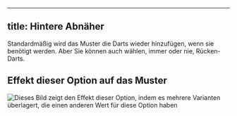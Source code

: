 ***

## title: Hintere Abnäher

Standardmäßig wird das Muster die Darts wieder hinzufügen, wenn sie benötigt werden. Aber Sie können auch wählen, immer oder nie, Rücken-Darts.

## Effekt dieser Option auf das Muster

![Dieses Bild zeigt den Effekt dieser Option, indem es mehrere Varianten überlagert, die einen anderen Wert für diese Option haben](simone\_backdarts\_sample.svg "Effekt dieser Option auf das Muster")
